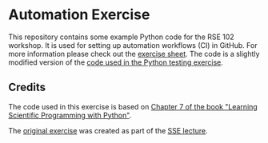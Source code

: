 # Automation Exercise

This repository contains some example Python code for the RSE 102 workshop. It is used for setting up automation workflows (CI) in GitHub. For more information please check out the [exercise sheet](https://github.com/RSE-102/Lecture-Material/blob/main/06_automation/automation_exercise.md). The code is a slightly modified version of the [code used in the Python testing exercise](https://github.com/RSE-102/diffusion2D-testing-exercise).

## Credits

The code used in this exercise is based on [Chapter 7 of the book "Learning Scientific Programming with Python"](https://scipython.com/book/chapter-7-matplotlib/examples/the-two-dimensional-diffusion-equation/).

The [original exercise](https://github.com/Simulation-Software-Engineering/automation-exercise) was created as part of the [SSE lecture](https://simulation-software-engineering.github.io).
